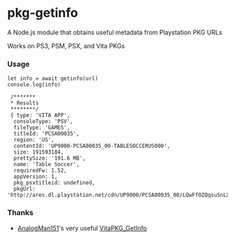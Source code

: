 # pkg-getinfo

A Node.js module that obtains useful metadata from Playstation PKG URLs

Works on PS3, PSM, PSX, and Vita PKGs

### Usage
```
let info = await getinfo(url)
console.log(info)

 /*******
 * Results
 ********/
 { type: 'VITA APP',
  consoleType: 'PSV',
  fileType: 'GAMES',
  titleId: 'PCSA00035',
  region: 'US',
  contentId: 'UP9000-PCSA00035_00-TABLESOCCERUS000',
  size: 191593184,
  prettySize: '191.6 MB',
  name: 'Table Soccer',
  requiredFw: 1.52,
  appVersion: 1,
  pkg_psxtitleid: undefined,
  pkgUrl: 'http://ares.dl.playstation.net/cdn/UP9000/PCSA00035_00/LQwFfOZQqsuSnLXTzuQYdqvsrekHQRrbEXbpXPRbjTsmgrrUNTcNQkstyvZTmxnWRiYfahtgXWmcLvjrwjpideOxvbYsZdXjLSOcn.pkg'}
 ```

### Thanks
* [AnalogMan151][]'s very useful [VitaPKG\_GetInfo][]


[AnalogMan151]: https://github.com/AnalogMan151
[VitaPKG\_GetInfo]: https://github.com/AnalogMan151/VitaPKG_GetInfo